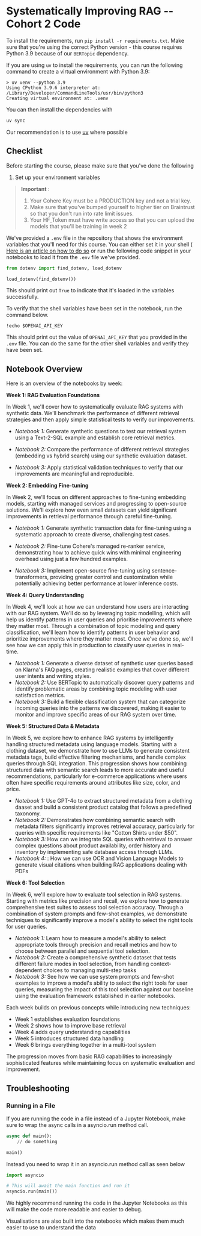 # Systematically Improving RAG -- Cohort 2 Code

To install the requirements, run `pip install -r requirements.txt`. Make sure that you're using the correct Python version - this course requires Python 3.9 because of our `BERTopic` dependency.

If you are using `uv` to install the requirements, you can run the following command to create a virtual environment with Python 3.9:

```
> uv venv --python 3.9
Using CPython 3.9.6 interpreter at: /Library/Developer/CommandLineTools/usr/bin/python3
Creating virtual environment at: .venv
```

You can then install the dependencies with

```bash
uv sync
```

Our recommendation is to use [uv](https://docs.astral.sh/uv/) where possible

## Checklist

Before starting the course, please make sure that you've done the following

1. Set up your environment variables

> **Important** :
>
> 1. Your Cohere Key must be a PRODUCTION key and not a trial key.
> 2. Make sure that you've bumped yourself to higher tier on Braintrust so that you don't run into rate limit issues.
> 3. Your HF_Token must have write access so that you can upload the models that you'll be training in week 2

We've provided a `.env` file in the repository that shows the environment variables that you'll need for this course. You can either set it in your shell ( [Here is an article on how to do so](https://www3.ntu.edu.sg/home/ehchua/programming/howto/Environment_Variables.html) or run the following code snippet in your notebooks to load it from the `.env` file we've provided.

```python
from dotenv import find_dotenv, load_dotenv

load_dotenv(find_dotenv())
```

This should print out `True` to indicate that it's loaded in the variables successfully.

To verify that the shell variables have been set in the notebook, run the command below.

```
!echo $OPENAI_API_KEY
```

This should print out the value of `OPENAI_API_KEY` that you provided in the `.env` file. You can do the same for the other shell variables and verify they have been set.

## Notebook Overview

Here is an overview of the notebooks by week:

**Week 1: RAG Evaluation Foundations**

In Week 1, we'll cover how to systematically evaluate RAG systems with synthetic data. We'll benchmark the performance of different retrieval strategies and then apply simple statistical tests to verify our improvements.

- _Notebook 1:_ Generate synthetic questions to test our retrieval system using a Text-2-SQL example and establish core retrieval metrics.

- _Notebook 2:_ Compare the performance of different retrieval strategies (embedding vs hybrid search) using our synthetic evaluation dataset.

- _Notebook 3:_ Apply statistical validation techniques to verify that our improvements are meaningful and reproducible.

**Week 2: Embedding Fine-tuning**

In Week 2, we'll focus on different approaches to fine-tuning embedding models, starting with managed services and progressing to open-source solutions. We'll explore how even small datasets can yield significant improvements in retrieval performance through careful fine-tuning.

- _Notebook 1:_ Generate synthetic transaction data for fine-tuning using a systematic approach to create diverse, challenging test cases.

- _Notebook 2:_ Fine-tune Cohere's managed re-ranker service, demonstrating how to achieve quick wins with minimal engineering overhead using just a few hundred examples.

- _Notebook 3:_ Implement open-source fine-tuning using sentence-transformers, providing greater control and customization while potentially achieving better performance at lower inference costs.

**Week 4: Query Understanding**

In Week 4, we'll look at how we can understand how users are interacting with our RAG system. We'll do so by leveraging topic modelling, which will help us identify patterns in user queries and prioritise improvements where they matter most. Through a combination of topic modeling and query classification, we'll learn how to identify patterns in user behavior and prioritize improvements where they matter most. Once we've done so, we'll see how we can apply this in production to classify user queries in real-time.

- _Notebook 1:_ Generate a diverse dataset of synthetic user queries based on Klarna's FAQ pages, creating realistic examples that cover different user intents and writing styles.
- _Notebook 2:_ Use BERTopic to automatically discover query patterns and identify problematic areas by combining topic modeling with user satisfaction metrics.
- _Notebook 3:_ Build a flexible classification system that can categorize incoming queries into the patterns we discovered, making it easier to monitor and improve specific areas of our RAG system over time.

**Week 5: Structured Data & Metadata**

In Week 5, we explore how to enhance RAG systems by intelligently handling structured metadata using language models. Starting with a clothing dataset, we demonstrate how to use LLMs to generate consistent metadata tags, build effective filtering mechanisms, and handle complex queries through SQL integration. This progression shows how combining structured data with semantic search leads to more accurate and useful recommendations, particularly for e-commerce applications where users often have specific requirements around attributes like size, color, and price.

- _Notebook 1:_ Use GPT-4o to extract structured metadata from a clothing daaset and build a consistent product catalog that follows a predefined taxonomy.
- _Notebook 2:_ Demonstrates how combining semantic search with metadata filters significantly improves retrieval accuracy, particularly for queries with specific requirements like "Cotton Shirts under $50".
- _Notebook 3:_ How can we integrate SQL queries with retrieval to answer complex questions about product availability, order history and inventory by implementing safe database access through LLMs.
- _Notebook 4:_ : How we can use OCR and Vision Language Models to generate visual citations when building RAG applications dealing with PDFs

**Week 6: Tool Selection**

In Week 6, we'll explore how to evaluate tool selection in RAG systems. Starting with metrics like precision and recall, we explore how to generate comprehensive test suites to assess tool selection accuracy. Through a combination of system prompts and few-shot examples, we demonstrate techniques to significantly improve a model's ability to select the right tools for user queries.

- _Notebook 1:_ Learn how to measure a model's ability to select appropriate tools through precision and recall metrics and how to choose between parallel and sequential tool selection.
- _Notebook 2:_ Create a comprehensive synthetic dataset that tests different failure modes in tool selection, from handling context-dependent choices to managing multi-step tasks
- _Notebook 3:_ See how we can use system prompts and few-shot examples to improve a model's ability to select the right tools for user queries, measuring the impact of this tool selection against our baseline using the evaluation framework established in earlier notebooks.

Each week builds on previous concepts while introducing new techniques:

- Week 1 establishes evaluation foundations
- Week 2 shows how to improve base retrieval
- Week 4 adds query understanding capabilities
- Week 5 introduces structured data handling
- Week 6 brings everything together in a multi-tool system

The progression moves from basic RAG capabilities to increasingly sophisticated features while maintaining focus on systematic evaluation and improvement.

## Troubleshooting

### Running in a File

If you are running the code in a file instead of a Jupyter Notebook, make sure to wrap the async calls in a asyncio.run method call.

```python
async def main():
    // do something

main()
```

Instead you need to wrap it in an asyncio.run method call as seen below

```python
import asyncio

# This will await the main function and run it
asyncio.run(main())
```

We highly recommend running the code in the Jupyter Notebooks as this will make the code more readable and easier to debug.

Visualisations are also built into the notebooks which makes them much easier to use to understand the data
